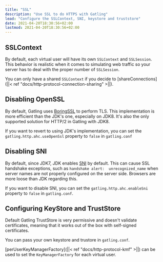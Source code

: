 ```yaml
---
title: "SSL"
description: "Use SSL to do HTTPS with Gatling"
lead: "Configure the SSLContext, SNI, keystore and truststore"
date: 2021-04-20T18:30:56+02:00
lastmod: 2021-04-20T18:30:56+02:00
---
```


## SSLContext

By default, each virtual user will have its own `SSLContext` and `SSLSession`.
This behavior is realistic when it comes to simulating web traffic so your server has to deal with the proper number of `SSLSession`.

You can only have a shared `SSLContext` if you decide to [shareConnections](||< ref "docs/http-protocol-connection-sharing" >||).

## Disabling OpenSSL

By default, Gatling uses [BoringSSL](https://opensource.google.com/projects/boringssl) to perform TLS.
This implementation is more efficient than the JDK's one, especially on JDK8.
It's also the only supported solution for HTTP/2 in Gatling with JDK8.

If you want to revert to using JDK's implementation, you can set the `gatling.http.ahc.useOpenSsl` property to `false` in `gatling.conf`

## Disabling SNI

By default, since JDK7, JDK enables [SNI](http://en.wikipedia.org/wiki/Server_Name_Indication) by default.
This can cause SSL handshake exceptions, such as `handshake alert:  unrecognized_name` when server names are not properly configured on the server side.
Browsers are more loose than JDK regarding this.

If you want to disable SNI, you can set the `gatling.http.ahc.enableSni` property to `false` in `gatling.conf`.

## Configuring KeyStore and TrustStore

Default Gatling TrustStore is very permissive and doesn't validate certificates,
meaning that it works out of the box with self-signed certificates.

You can pass your own keystore and trustore in `gatling.conf`.

[perUserKeyManagerFactory](||< ref "docs/http-protocol-kmf" >||) can be used to set the `KeyManagerFactory` for each virtual user.
